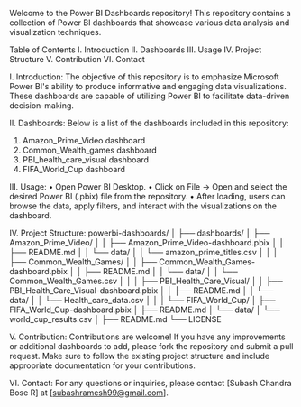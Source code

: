 Welcome to the Power BI Dashboards repository! This repository contains a collection of Power BI dashboards that showcase various data analysis and visualization techniques.

Table of Contents
I.	Introduction
II.	Dashboards
III.	Usage
IV.	Project Structure
V.	Contribution
VI.	Contact

I.	Introduction:
The objective of this repository is to emphasize Microsoft Power BI's ability to produce informative and engaging data visualizations. These dashboards are capable of utilizing Power BI to facilitate data-driven decision-making.

II.	Dashboards:
Below is a list of the dashboards included in this repository:
1.	Amazon_Prime_Video dashboard
2.	Common_Wealth_games dashboard
3.	PBI_health_care_visual dashboard
4.	FIFA_World_Cup dashboard

III.	Usage:
•	Open Power BI Desktop.
•	Click on File -> Open and select the desired Power BI (.pbix) file from the repository.
•	After loading, users can browse the data, apply filters, and interact with the visualizations on the dashboard.

IV.	Project Structure:
powerbi-dashboards/
│
├── dashboards/
│   ├── Amazon_Prime_Video/
│   │   ├── Amazon_Prime_Video-dashboard.pbix
│   │   ├── README.md
│   │   └── data/
│   │       └── amazon_prime_titles.csv
│   │
│   ├── Common_Wealth_Games/
│   │   ├── Common_Wealth_Games-dashboard.pbix
│   │   ├── README.md
│   │   └── data/
│   │       └── Common_Wealth_Games.csv
│   │
│   ├── PBI_Health_Care_Visual/
│   │   ├── PBI_Health_Care_Visual-dashboard.pbix
│   │   ├── README.md
│   │   └── data/
│   │       └── Health_care_data.csv
│   │
│   └── FIFA_World_Cup/
│       ├── FIFA_World_Cup-dashboard.pbix
│       ├── README.md
│       └── data/
│           └── world_cup_results.csv
│
├── README.md
└── LICENSE

V.	Contribution:
Contributions are welcome! If you have any improvements or additional dashboards to add, please fork the repository and submit a pull request. 
Make sure to follow the existing project structure and include appropriate documentation for your contributions.

VI.	Contact:
For any questions or inquiries, please contact [Subash Chandra Bose R] at [subashramesh99@gmail.com].
